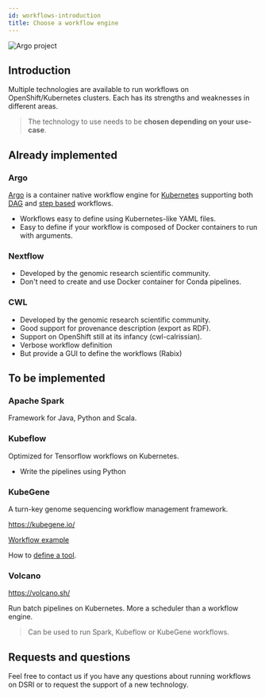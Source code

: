```yaml
---
id: workflows-introduction
title: Choose a workflow engine
---
```


![Argo project](/dsri-documentation/img/argo-logo.png)

## Introduction

Multiple technologies are available to run workflows on OpenShift/Kubernetes clusters. Each has its strengths and weaknesses in different areas.

> The technology to use needs to be **chosen depending on your use-case**.

## Already implemented

### Argo

[Argo](https://argoproj.github.io/argo/) is a container native workflow engine for [Kubernetes](https://kubernetes.io/) supporting both [DAG](https://argoproj.github.io/docs/argo/examples/readme.html#dag) and [step based](https://argoproj.github.io/docs/argo/examples/readme.html#steps) workflows.

* Workflows easy to define using Kubernetes-like YAML files.
* Easy to define if your workflow is composed of Docker containers to run with arguments.

### Nextflow

* Developed by the genomic research scientific community.
* Don't need to create and use Docker container for Conda pipelines.

### CWL

* Developed by the genomic research scientific community.
* Good support for provenance description (export as RDF).
* Support on OpenShift still at its infancy (cwl-calrissian).
* Verbose workflow definition
* But provide a GUI to define the workflows (Rabix)

## To be implemented

### Apache Spark

Framework for Java, Python and Scala.

### Kubeflow

Optimized for Tensorflow workflows on Kubernetes.

* Write the pipelines using Python

### KubeGene

A turn-key genome sequencing workflow management framework.

https://kubegene.io/

[Workflow example](https://github.com/kubegene/kubegene/blob/master/example/simple-sample/simple-sample.yaml)

How to [define a tool](https://kubegene.io/docs/guides/tool/).

### Volcano

https://volcano.sh/

Run batch pipelines on Kubernetes. More a scheduler than a workflow engine. 

> Can be used to run Spark, Kubeflow or KubeGene workflows.

## Requests and questions

Feel free to contact us if you have any questions about running workflows on DSRI or to request the support of a new technology.